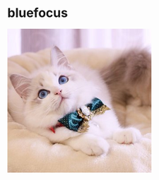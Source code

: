 # bluefocus

![image](https://github.com/lilei20190924/bluefocus/blob/9fcc2441142ede3c77344d612fbd5a6729c6ce7b/2.jpg)

